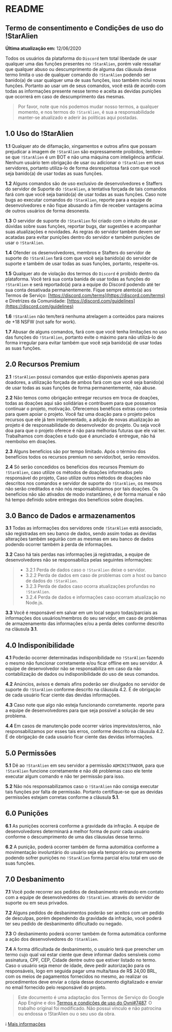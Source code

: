 # README

## Termo de consentimento e Condições de uso do !StarAlien

**Última atualização em:** 12/06/2020

Todos os usuários da plataforma do `Discord` tem total liberdade de usar qualquer uma das funções presentes no `!StarAlien`, porém vale ressaltar que qualquer abuso ou descumprimento de alguma das cláusula desse termo limita o uso de qualquer comando do `!StarAlien` podendo ser banido\(a\) de usar qualquer uma de suas funções, isso também inclui novas funções. Portanto ao usar um de seus comandos, você está de acordo com todas as informações presente nesse termo e aceita as devidas punições que ocorrerá em caso de descumprimento das mesmas.

> Por favor, note que nós podemos mudar nosso termos, a qualquer momento, e nos termos do `!StarAlien`, é sua a responsabilidade manter-se atualizado e aderir às políticas aqui postadas.

## 1.0 Uso do !StarAlien

**1.1** Qualquer ato de difamação, xingamentos e outros afins que possam prejudicar a imagem de `!StarAlien` são expressamente proibidos, lembre-se que `!StarAlien` é um BOT e não uma máquina com inteligência artificial. Nenhum usuário tem obrigação de usar ou adicionar o `!StarAlien` em seus servidores, portanto utiliza-lo de forma desrespeitosa fará com que você seja banido\(a\) de usar todas as suas funções.

**1.2** Alguns comandos são de uso exclusivo de desenvolvedores e Staffers do servidor de Suporte do `!StarAlien`, a tentativa forçada de tais comandos fará com que você seja banido\(a\) de usar todas as suas funções. Caso note bugs ao executar comandos do `!StarAlien`, reporte para a equipe de desenvolvedores e não fique abusando a fim de receber vantagens acima de outros usuários de forma desonesta.

**1.3** O servidor de suporte do `!StarAlien` foi criado com o intuito de usar dúvidas sobre suas funções, reportar bugs, dar sugestões e acompanhar suas atualizações e novidades. As regras do servidor também devem ser acatadas para evitar punições dentro do servidor e também punições de usar o `!StarAlien`.

**1.4** Ofender os desenvolvedores, membros e Stafters do servidor de suporte do `!StarAlien` fará com que você seja banido\(a\) do servidor de suporte e também de usar todas as suas funções, portanto, respeite-os.

**1.5** Qualquer ato de violação dos termos do `Discord` é proibido dentro da plataforma. Você terá sua conta banida de usar todas as funções do `!StarAlien` e será reportado\(a\) para a equipe do Discord podendo até ter sua conta desativada permanentemente. Fique sempre atento\(a\) aos Termos de Serviço: [https://discord.com/terms](https://discord.com/terms) e Diretrizes da Comunidade: [https://discord.com/guidelines](https://discord.com/guidelines)

**1.6** `!StarAlien` não tem/terá nenhuma atrelagem a conteúdos para maiores de +18 NSFW \(not safe for work\).

**1.7** Abusar de alguns comandos, fará com que você tenha limitações no uso das funções do `!StarAlien`, portanto evite o máximo para não utilizá-lo de forma irregular para evitar também que você seja banido\(a\) de usar todas as suas funções.

## 2.0 Recursos Premium

**2.1** `!StarAlien` possui comandos que estão disponíveis apenas para doadores, a utilização forçada de ambos fará com que você seja banido\(a\) de usar todas as suas funções de forma permanentemente, não abuse.

**2.2** Não temos como obrigação entregar recursos em troca de doações, todas as doações aqui são solidárias e contribuem para que possamos continuar o projeto, motivação. Oferecemos benéficos extras como cortesia para quem apoiar o projeto. Você faz uma doação para o projeto pelos recursos que ele já tem implementado, a adição de novas atualização ao projeto é de responsabilidade do desenvolvedor do projeto. Ou seja você doa para que o projeto oferece é não para melhorias futuras que ele vai ter. Trabalhamos com doações e tudo que é anunciado é entregue, não há reembolso em doações.

**2.3** Alguns benefícios são por tempo limitado. Após o término dos benefícios todos os recursos premium no servidor/bot, serão removidos.

**2.4** Só serão concedidos os benefícios dos recursos Premium do `!StarAlien`, caso utilize os métodos de doações informados pelo responsável do projeto, Caso utilize outros métodos de doações não descritos nos comandos e servidor de suporte do `!StarAlien`, os mesmos não serão creditados e não nós responsabilizamos por tais doações. Os benefícios não são ativados de modo instantâneo, é de forma manual e não há tempo definido sobre entregas dos benefícios sobre doações.

## 3.0 Banco de Dados e armazenamentos

**3.1** Todas as informações dos servidores onde `!StarAlien` está associado, são registradas em seu banco de dados, sendo assim todas as devidas alterações também seguirão com as mesmas em seu banco de dados podendo ocorrer também à perda de informações.

**3.2** Caso há tais perdas nas informações já registradas, a equipe de desenvolvedores não se responsabiliza pelas seguintes informações:

> * 3.2.1 Perda de dados caso o `!StarAlien` deixe o servidor.
> * 3.2.2 Perda de dados em caso de problemas com a host ou banco de dados do `!StarAlien`.
> * 3.2.3 Perda de dados caso ocorra atualizações profundas no `!StarAlien`.
> * 3.2.4 Perda de dados e informações caso ocorram atualização no Node.js.

**3.3** Você é responsável em salvar em um local seguro todas/parciais as informações dos usuários/membros do seu servidor, em caso de problemas de armazenamento das informações e/ou a perda deles conforme descrito na cláusula **3.1**.

## 4.0 Indisponibilidade

**4.1** Poderão ocorrer determinadas indisponibilidade no `!StarAlien` fazendo o mesmo não funcionar corretamente e/ou ficar offline em seu servidor. A equipe de desenvolvedor não se responsabiliza em caso da não contabilização de dados ou indisponibilidade do uso de seus comandos.

**4.2** Anúncios, avisos e demais afins poderão ser divulgados no servidor de suporte do `!StarAlien` conforme descrito na cláusula 4.2. É de obrigação de cada usuário ficar ciente das devidas informações.

**4.3** Caso note que algo não esteja funcionando corretamente. reporte para a equipe de desenvolvedores para que seja possível a solução de seu problema.

**4.4** Em casos de manutenção pode ocorrer vários imprevistos/erros, não responsabilizamos por esses tais erros, conforme descrito na cláusula 4.2. É de obrigação de cada usuário ficar ciente das devidas informações.

## 5.0 Permissões

**5.1** Dê ao `!StarAlien` em seu servidor a permissão `ADMINISTRADOR`, para que `!StarAlien` funcione corretamente e não dê problemas caso ele tente executar algum comando e não ter permissão para isso.

**5.2** Não nós responsabilizamos caso o `!StarAlien` não consiga executar tais funções por falta de permissão. Portanto certifique-se que as devidas permissões estejam corretas conforme a cláusula **5.1**.

## 6.0 Punições

**6.1** As punições ocorrerá conforme a gravidade da infração. A equipe de desenvolvedores determinará a melhor forma de punir cada usuário conforme o descumprimento de uma das cláusulas desse termo.

**6.2** A punição, poderá ocorrer também de forma automática conforme a movimentação involuntário do usuário seja ela temporário ou permanente podendo sofrer punições no `!StarAlien` forma parcial e/ou total em uso de suas funções.

## 7.0 Desbanimento

**7.1** Você pode recorrer aos pedidos de desbanimento entrando em contato com a equipe de desenvolvedores do `!StarAlien`. através do servidor de suporte ou em seus privados.

**7.2** Alguns pedidos de desbanimentos poderão ser aceitos com um pedido de desculpas, porém dependendo da gravidade da infração, você poderá ter seu pedido de desbanimento dificultado ou negado.

**7.3** O desbanimento poderá ocorrer também de forma automática conforme a ação dos desenvolvedores do `!StarAlien`.

**7.4** A forma dificultada de desbanimento, o usuário terá que preencher um termo cujo qual vai estar ciente que deve informar dados sensíveis como assinatura, CPF, CEP, Cidade dentre outro que estiver listado no termo. Caso o usuário seja menor de idade, deve pedir autorização para os responsáveis, logo em seguida pagar uma multa/taxa de R$ 24,00 BRL, com os meios de pagamentos fornecidos no mesmo, ao realizar os procedimentos deve enviar a cópia desse documento digitalizado e enviar no email fornecido pelo responsável do projeto.

> Este documento é uma adaptação dos Termos de Serviço do Google App Engine e dos [Termos e condições de uso do Ovni\#7487](https://docs.ovnibot.com.br/terms). O trabalho original foi modificado. Não possui vínculo e não patrocina ou endossa o !StarAlien ou o seu uso da obra.

ℹ [Mais informações](https://github.com/StarlineBR/staralien/wiki)

